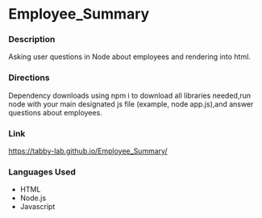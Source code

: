 # Employee_Summary

### Description
Asking user questions in Node about employees and rendering into html.

### Directions
Dependency downloads using npm i to download all libraries needed,run node with your main designated js file (example, node app.js),and answer questions about employees.

### Link
https://tabby-lab.github.io/Employee_Summary/

### Languages Used
* HTML
* Node.js
* Javascript

